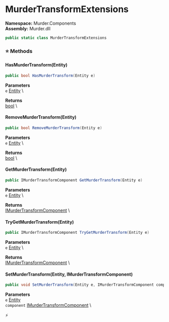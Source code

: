 # MurderTransformExtensions

**Namespace:** Murder.Components \
**Assembly:** Murder.dll

```csharp
public static class MurderTransformExtensions
```

### ⭐ Methods
#### HasMurderTransform(Entity)
```csharp
public bool HasMurderTransform(Entity e)
```

**Parameters** \
`e` [Entity](../../Bang/Entities/Entity.html) \

**Returns** \
[bool](https://learn.microsoft.com/en-us/dotnet/api/System.Boolean?view=net-7.0) \

#### RemoveMurderTransform(Entity)
```csharp
public bool RemoveMurderTransform(Entity e)
```

**Parameters** \
`e` [Entity](../../Bang/Entities/Entity.html) \

**Returns** \
[bool](https://learn.microsoft.com/en-us/dotnet/api/System.Boolean?view=net-7.0) \

#### GetMurderTransform(Entity)
```csharp
public IMurderTransformComponent GetMurderTransform(Entity e)
```

**Parameters** \
`e` [Entity](../../Bang/Entities/Entity.html) \

**Returns** \
[IMurderTransformComponent](../../Murder/Components/IMurderTransformComponent.html) \

#### TryGetMurderTransform(Entity)
```csharp
public IMurderTransformComponent TryGetMurderTransform(Entity e)
```

**Parameters** \
`e` [Entity](../../Bang/Entities/Entity.html) \

**Returns** \
[IMurderTransformComponent](../../Murder/Components/IMurderTransformComponent.html) \

#### SetMurderTransform(Entity, IMurderTransformComponent)
```csharp
public void SetMurderTransform(Entity e, IMurderTransformComponent component)
```

**Parameters** \
`e` [Entity](../../Bang/Entities/Entity.html) \
`component` [IMurderTransformComponent](../../Murder/Components/IMurderTransformComponent.html) \



⚡